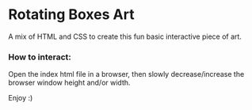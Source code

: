 
# Rotating Boxes Art

A mix of HTML and CSS to create this fun basic interactive piece of art.

### How to interact:
Open the index html file in a browser, then slowly decrease/increase the browser window height and/or width.

Enjoy :)
